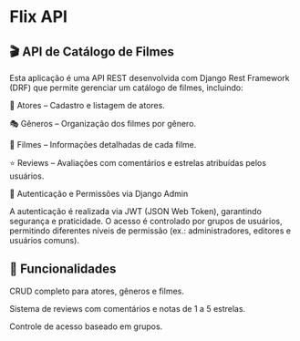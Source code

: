 # Flix API


## 🎬 API de Catálogo de Filmes

Esta aplicação é uma API REST desenvolvida com Django Rest Framework (DRF) que permite gerenciar um catálogo de filmes, incluindo:

👤 Atores – Cadastro e listagem de atores.

🎭 Gêneros – Organização dos filmes por gênero.

🎥 Filmes – Informações detalhadas de cada filme.

⭐ Reviews – Avaliações com comentários e estrelas atribuídas pelos usuários.

🔐 Autenticação e Permissões  via Django Admin

A autenticação é realizada via JWT (JSON Web Token), garantindo segurança e praticidade.
O acesso é controlado por grupos de usuários, permitindo diferentes níveis de permissão (ex.: administradores, editores e usuários comuns).

## 🚀 Funcionalidades

CRUD completo para atores, gêneros e filmes.

Sistema de reviews com comentários e notas de 1 a 5 estrelas.

Controle de acesso baseado em grupos.
